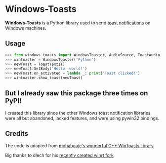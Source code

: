 # Windows-Toasts

**Windows-Toasts** is a Python library used to send [toast notifications](https://docs.microsoft.com/en-us/windows/apps/design/shell/tiles-and-notifications/adaptive-interactive-toasts) on Windows machines.

## Usage

```python
>>> from windows_toasts import WindowsToaster, AudioSource, ToastAudio, ToastDuration, ToastText1
>>> wintoaster = WindowsToaster('Python')
>>> newToast = ToastText1()
>>> newToast.SetBody('Hello, world!')
>>> newToast.on_activated = lambda _: print('Toast clicked!')
>>> wintoaster.show_toast(newToast)
```

## But I already saw this package three times on PyPI!

I created this library since the other Windows toast notification libraries were all but abandoned, lacked features, and were using pywin32 bindings.

## Credits

The code is adapted from [mohabouje's wonderful C++ WinToasts library](https://github.com/mohabouje/WinToast)

Big thanks to dlech for his [recently created winrt fork](https://github.com/pywinrt/pywinrt)